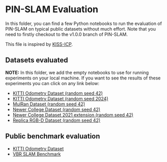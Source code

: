 # PIN-SLAM Evaluation

In this folder, you can find a few Python notebooks to run the evaluation of PIN-SLAM on typical public datasets without much effort. Note that you need to firstly checkout to the v1.0.0 branch of PIN-SLAM.

This file is inspired by [KISS-ICP](https://github.com/PRBonn/kiss-icp/tree/main/eval).

## Datasets evaluated

**NOTE:** In this folder, we add the empty notebooks to use for running experiments on your
local machine. If you want to see the results of these experiments you can click on any link below:

- [KITTI Odometry Dataset (random seed 42)](https://nbviewer.org/github/YuePanEdward/PIN_evaluation/blob/main/eval_kitti.ipynb)
- [KITTI Odometry Dataset (random seed 2024)](https://nbviewer.org/github/YuePanEdward/PIN_evaluation/blob/main/eval_kitti_2024.ipynb)
- [MulRan Dataset (random seed 42)](https://nbviewer.org/github/YuePanEdward/PIN_evaluation/blob/main/eval_mulran.ipynb)
- [Newer College Dataset (random seed 42)](https://nbviewer.org/github/YuePanEdward/PIN_evaluation/blob/main/eval_ncd.ipynb)
- [Newer College Dataset 2021 extension (random seed 42)](https://nbviewer.org/github/YuePanEdward/PIN_evaluation/blob/main/eval_ncd_128.ipynb)
- [Replica RGB-D Dataset (random seed 42)](https://nbviewer.org/github/YuePanEdward/PIN_evaluation/blob/main/eval_replica.ipynb)

## Public benchmark evaluation
 - [KITTI Odometry Dataset](https://www.cvlibs.net/datasets/kitti/eval_odometry.php)
 - [VBR SLAM Benchmark](https://rvp-group.net/slam-benchmark.html)